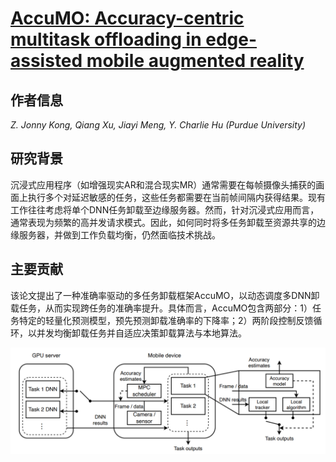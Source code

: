 # [AccuMO: Accuracy-centric multitask offloading in edge-assisted mobile augmented reality](https://doi.org/10.1145/3570361.3592531)

## 作者信息
*Z. Jonny Kong, Qiang Xu, Jiayi Meng, Y. Charlie Hu (Purdue University)*

## 研究背景
沉浸式应用程序（如增强现实AR和混合现实MR）通常需要在每帧摄像头捕获的画面上执行多个对延迟敏感的任务，这些任务都需要在当前帧间隔内获得结果。现有工作往往考虑将单个DNN任务卸载至边缘服务器。然而，针对沉浸式应用而言，通常表现为频繁的高并发请求模式。因此，如何同时将多任务卸载至资源共享的边缘服务器，并做到工作负载均衡，仍然面临技术挑战。

## 主要贡献
该论文提出了一种准确率驱动的多任务卸载框架AccuMO，以动态调度多DNN卸载任务，从而实现跨任务的准确率提升。具体而言，AccuMO包含两部分：1）任务特定的轻量化预测模型，预先预测卸载准确率的下降率；2）两阶段控制反馈循环，以并发均衡卸载任务并自适应决策卸载算法与本地算法。

![](../../figs/mobicom23-accumo.png)
